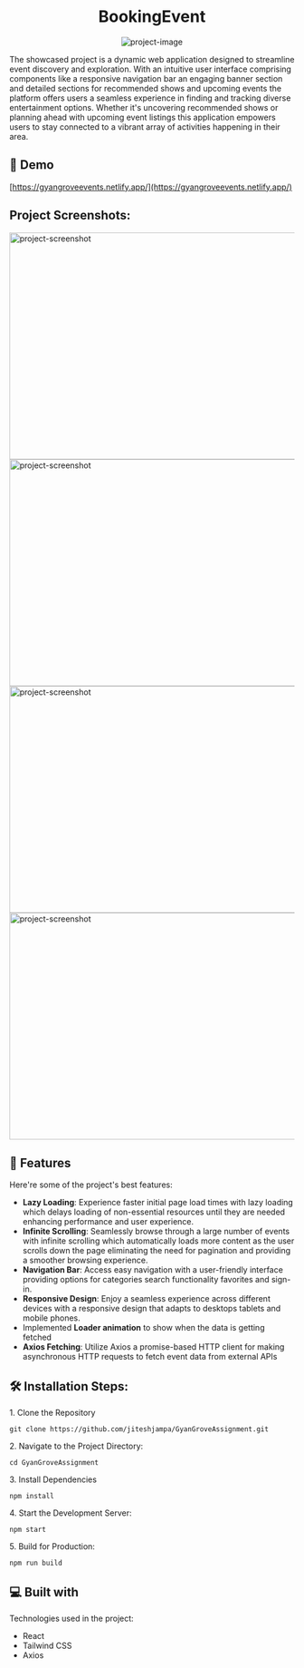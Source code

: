 <h1 align="center" id="title">BookingEvent</h1>

<p align="center"><img src="https://socialify.git.ci/jiteshjampa/GyanGroveAssignment/image?font=Inter&amp;language=1&amp;name=1&amp;owner=1&amp;pattern=Solid&amp;theme=Auto" alt="project-image"></p>

<p id="description">The showcased project is a dynamic web application designed to streamline event discovery and exploration. With an intuitive user interface comprising components like a responsive navigation bar an engaging banner section and detailed sections for recommended shows and upcoming events the platform offers users a seamless experience in finding and tracking diverse entertainment options. Whether it's uncovering recommended shows or planning ahead with upcoming event listings this application empowers users to stay connected to a vibrant array of activities happening in their area.</p>

<h2>🚀 Demo</h2>

[https://gyangroveevents.netlify.app/](https://gyangroveevents.netlify.app/)

<h2>Project Screenshots:</h2>

<img src="https://snipboard.io/jRwSh9.jpg" alt="project-screenshot" width="800" height="400/">

<img src="https://snipboard.io/54Pv8R.jpg" alt="project-screenshot" width="800" height="400/">

<img src="https://snipboard.io/cG4p6T.jpg" alt="project-screenshot" width="800" height="400/">

<img src="https://snipboard.io/1KCrzo.jpg" alt="project-screenshot" width="800" height="400/">

  
  
<h2>🧐 Features</h2>

Here're some of the project's best features:

*   **Lazy Loading**: Experience faster initial page load times with lazy loading which delays loading of non-essential resources until they are needed enhancing performance and user experience.
*   **Infinite Scrolling**: Seamlessly browse through a large number of events with infinite scrolling which automatically loads more content as the user scrolls down the page eliminating the need for pagination and providing a smoother browsing experience.
*   **Navigation Bar**: Access easy navigation with a user-friendly interface providing options for categories search functionality favorites and sign-in.
*   **Responsive Design**: Enjoy a seamless experience across different devices with a responsive design that adapts to desktops tablets and mobile phones.
*   Implemented **Loader animation** to show when the data is getting fetched
*   **Axios Fetching**: Utilize Axios a promise-based HTTP client for making asynchronous HTTP requests to fetch event data from external APIs

<h2>🛠️ Installation Steps:</h2>

<p>1. Clone the Repository</p>

```
git clone https://github.com/jiteshjampa/GyanGroveAssignment.git
```

<p>2. Navigate to the Project Directory:</p>

```
cd GyanGroveAssignment
```

<p>3. Install Dependencies</p>

```
npm install
```

<p>4. Start the Development Server:</p>

```
npm start
```

<p>5. Build for Production:</p>

```
npm run build
```

  
  
<h2>💻 Built with</h2>

Technologies used in the project:

*   React
*   Tailwind CSS
*   Axios
